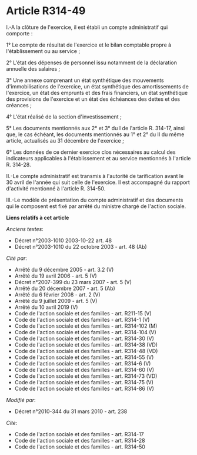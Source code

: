 # Article R314-49

I.-A la clôture de l'exercice, il est établi un compte administratif qui comporte : 

1° Le compte de résultat de l'exercice et le bilan comptable propre à l'établissement ou au service ; 

2° L'état des dépenses de personnel issu notamment de la déclaration annuelle des salaires ; 

3° Une annexe comprenant un état synthétique des mouvements d'immobilisations de l'exercice, un état synthétique des
amortissements de l'exercice, un état des emprunts et des frais financiers, un état synthétique des provisions de l'exercice
et un état des échéances des dettes et des créances ; 

4° L'état réalisé de la section d'investissement ; 

5° Les documents mentionnés aux 2° et 3° du I de l'article R. 314-17, ainsi que, le cas échéant, les documents mentionnés au
1° et 2° du II du même article, actualisés au 31 décembre de l'exercice ; 

6° Les données de ce dernier exercice clos nécessaires au calcul des indicateurs applicables à l'établissement et au service
mentionnés à l'article R. 314-28. 

II.-Le compte administratif est transmis à l'autorité de tarification avant le 30 avril de l'année qui suit celle de
l'exercice. Il est accompagné du rapport d'activité mentionné à l'article R. 314-50. 

III.-Le modèle de présentation du compte administratif et des documents qui le composent est fixé par arrêté du ministre
chargé de l'action sociale.

**Liens relatifs à cet article**

_Anciens textes_:

  - Décret n°2003-1010 2003-10-22 art. 48
  - Décret n°2003-1010 du 22 octobre 2003 - art. 48 (Ab)

_Cité par_:

  - Arrêté du 9 décembre 2005 - art. 3.2 (V)
  - Arrêté du 19 avril 2006 - art. 5 (V)
  - Décret n°2007-399 du 23 mars 2007 - art. 5 (V)
  - Arrêté du 20 décembre 2007 - art. 5 (Ab)
  - Arrêté du 6 février 2008 - art. 2 (V)
  - Arrêté du 9 juillet 2009 - art. 5 (V)
  - Arrêté du 10 avril 2019 (V)
  - Code de l'action sociale et des familles - art. R211-15 (V)
  - Code de l'action sociale et des familles - art. R314-1 (V)
  - Code de l'action sociale et des familles - art. R314-102 (M)
  - Code de l'action sociale et des familles - art. R314-104 (V)
  - Code de l'action sociale et des familles - art. R314-30 (V)
  - Code de l'action sociale et des familles - art. R314-38 (VD)
  - Code de l'action sociale et des familles - art. R314-48 (VD)
  - Code de l'action sociale et des familles - art. R314-55 (V)
  - Code de l'action sociale et des familles - art. R314-6 (V)
  - Code de l'action sociale et des familles - art. R314-60 (V)
  - Code de l'action sociale et des familles - art. R314-73 (VD)
  - Code de l'action sociale et des familles - art. R314-75 (V)
  - Code de l'action sociale et des familles - art. R314-86 (V)

_Modifié par_:

  - Décret n°2010-344 du 31 mars 2010 - art. 238

_Cite_:

  - Code de l'action sociale et des familles - art. R314-17
  - Code de l'action sociale et des familles - art. R314-28
  - Code de l'action sociale et des familles - art. R314-50
